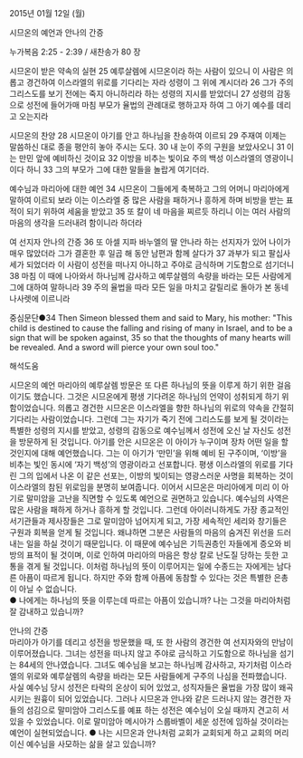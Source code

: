 2015년 01월 12일 (월)

시므온의 예언과 안나의 간증



누가복음 2:25 - 2:39 / 새찬송가 80 장


시므온이 받은 약속의 실현
25 예루살렘에 시므온이라 하는 사람이 있으니 이 사람은 의롭고 경건하여 이스라엘의 위로를 기다리는 자라 성령이 그 위에 계시더라 26 그가 주의 그리스도를 보기 전에는 죽지 아니하리라 하는 성령의 지시를 받았더니 27 성령의 감동으로 성전에 들어가매 마침 부모가 율법의 관례대로 행하고자 하여 그 아기 예수를 데리고 오는지라

시므온의 찬양
28 시므온이 아기를 안고 하나님을 찬송하여 이르되 29 주재여 이제는 말씀하신 대로 종을 평안히 놓아 주시는 도다. 30 내 눈이 주의 구원을 보았사오니 31 이는 만민 앞에 예비하신 것이요 32 이방을 비추는 빛이요 주의 백성 이스라엘의 영광이니 이다 하니 33 그의 부모가 그에 대한 말들을 놀랍게 여기더라.  

예수님과 마리아에 대한 예언
34 시므온이 그들에게 축복하고 그의 어머니 마리아에게 말하여 이르되 보라 이는 이스라엘 중 많은 사람을 패하거나 흥하게 하며 비방을 받는 표적이 되기 위하여 세움을 받았고 35 또 칼이 네 마음을 찌르듯 하리니 이는 여러 사람의 마음의 생각을 드러내려 함이니라 하더라 

여 선지자 안나의 간증 
36 또 아셀 지파 바누엘의 딸 안나라 하는 선지자가 있어 나이가 매우 많았더라 그가 결혼한 후 일곱 해 동안 남편과 함께 살다가 37 과부가 되고 팔십사 세가 되었더라 이 사람이 성전을 떠나지 아니하고 주야로 금식하며 기도함으로 섬기더니 38 마침 이 때에 나아와서 하나님께 감사하고 예루살렘의 속량을 바라는 모든 사람에게 그에 대하여 말하니라 39 주의 율법을 따라 모든 일을 마치고 갈릴리로 돌아가 본 동네 나사렛에 이르니라 


중심문단●34 Then Simeon blessed them and said to Mary, his mother: "This child is destined to cause the falling and rising of many in Israel, and to be a sign that will be spoken against, 35 so that the thoughts of many hearts will be revealed. And a sword will pierce your own soul too."

해석도움





시므온의 예언
마리아의 예루살렘 방문은 또 다른 하나님의 뜻을 이루게 하기 위한 걸음이기도 했습니다. 그것은 시므온에게 평생 기다려온 하나님의 언약이 성취되게 하기 위함이었습니다. 의롭고 경건한 시므온은 이스라엘을 향한 하나님의 위로의 약속을 간절히 기다리는 사람이었습니다. 그런데 그는 자기가 죽기 전에 그리스도를 보게 될 것이라는 특별한 성령의 지시를 받았고, 성령의 감동으로 예수님께서 성전에 오신 날 자신도 성전을 방문하게 된 것입니다. 아기를 안은 시므온은 이 아이가 누구이며 장차 어떤 일을 할 것인지에 대해 예언했습니다. 그는 이 아기가 ‘만민’을 위해 예비 된 구주이며, ‘이방’을 비추는 빛인 동시에 ‘자기 백성’의 영광이라고 선포합니다. 평생 이스라엘의 위로를 기다린 그의 입에서 나온 이 같은 선포는, 이방의 빛이되는 영광스러운 사명을 회복하는 것이 이스라엘의 참된 위로임을 분명히 보여줍니다. 이어서 시므온은 마리아에게 미리 이 아기로 말미암을 고난을 직면할 수 있도록 예언으로 권면하고 있습니다. 예수님의 사역은 많은 사람을 패하게 하거나 흥하게 할 것입니다. 그런데 아이러니하게도 가장 종교적인 서기관들과 제사장들은 그로 말미암아 넘어지게 되고, 가장 세속적인 세리와 창기들은 구원과 회복을 얻게 될 것입니다. 왜냐하면 그분은 사람들의 마음의 숨겨진 위선을 드러내는 일을 하실 것이기 때문입니다. 이 때문에 예수님은 기득권층인 자들에게 증오와 비방의 표적이 될 것이며, 이로 인하여 마리아의 마음은 항상 칼로 난도질 당하는 듯한 고통을 겪게 될 것입니다. 이처럼 하나님의 뜻이 이루어지는 일에 수종드는 자에게는 남다른 아픔이 따르게 됩니다. 하지만 주와 함께 아픔에  동참할 수 있다는 것은 특별한 은총이 아닐 수 없습니다.    
● 나에게는 하나님의 뜻을 이루는데 따르는 아픔이 있습니까? 나는 그것을 마리아처럼 잘 감내하고 있습니까?

안나의 간증  
마리아가 아기를 데리고 성전을 방문했을 때, 또 한 사람의 경건한 여 선지자와의 만남이 이루어졌습니다. 그녀는 성전을 떠나지 않고 주야로 금식하고 기도함으로 하나님을 섬기는 84세의 안나였습니다. 그녀도 예수님을 보고는 하나님께 감사하고, 자기처럼 이스라엘의 위로와 예루살렘의 속량을 바라는 모든 사람들에게 구주의 나심을 전파했습니다. 사실 예수님 당시 성전은 타락의 온상이 되어 있었고, 성직자들은 율법을 가장 많이 왜곡시키는 원흉이 되어 있었습니다. 그러나 시므온과 안나와 같은 드러나지 않는 경건한 자들의 섬김으로 말미암아 그리스도를 예표 하는 성전은 예수님이 오실 때까지 견고히 서 있을 수 있었습니다. 이로 말미암아 메시아가 스룹바벨이 세운 성전에 임하실 것이라는 예언이 실현되었습니다. 
● 나는 시므온과 안나처럼 교회가 교회되게 하고 교회의 머리이신 예수님을 사모하는 삶을 살고 있습니까?